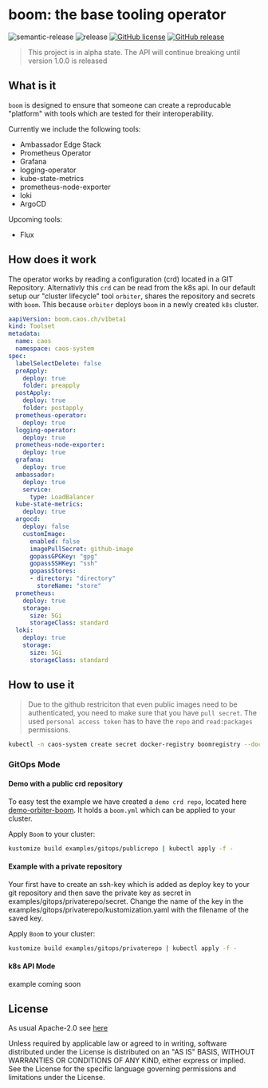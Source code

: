 # boom: the base tooling operator

![semantic-release](https://img.shields.io/badge/%20%20%F0%9F%93%A6%F0%9F%9A%80-semantic--release-e10079.svg)
![release](https://github.com/caos/boom/workflows/Release/badge.svg)
[![GitHub license](https://img.shields.io/github/license/caos/boom)](https://github.com/caos/boom/blob/master/LICENSE)
[![GitHub release](https://img.shields.io/github/release/caos/boom)](https://GitHub.com/caos/boom/releases/)

> This project is in alpha state. The API will continue breaking until version 1.0.0 is released

## What is it

`boom` is designed to ensure that someone can create a reproducable "platform" with tools which are tested for their interoperability.

Currently we include the following tools:

- Ambassador Edge Stack
- Prometheus Operator
- Grafana
- logging-operator
- kube-state-metrics
- prometheus-node-exporter
- loki
- ArgoCD

Upcoming tools:

- Flux

## How does it work

The operator works by reading a configuration (crd) located in a GIT Repository. Alternativly this `crd` can be read from the k8s api.
In our default setup our "cluster lifecycle" tool `orbiter`, shares the repository and secrets with `boom`. This because `orbiter` deploys `boom` in a newly created `k8s` cluster.

```yaml
aapiVersion: boom.caos.ch/v1beta1
kind: Toolset
metadata:
  name: caos
  namespace: caos-system
spec:
  labelSelectDelete: false
  preApply:
    deploy: true
    folder: preapply
  postApply:
    deploy: true
    folder: postapply
  prometheus-operator:
    deploy: true
  logging-operator:
    deploy: true
  prometheus-node-exporter:
    deploy: true
  grafana:
    deploy: true
  ambassador:
    deploy: true
    service:
      type: LoadBalancer
  kube-state-metrics:
    deploy: true
  argocd:
    deploy: false
    customImage:
      enabled: false
      imagePullSecret: github-image
      gopassGPGKey: "gpg"
      gopassSSHKey: "ssh"
      gopassStores:
      - directory: "directory"
        storeName: "store"
  prometheus:
    deploy: true
    storage:
      size: 5Gi
      storageClass: standard
  loki:
    deploy: true
    storage:
      size: 5Gi
      storageClass: standard
```

## How to use it

> Due to the github restriciton that even public images need to be authenticated, you need to make sure that you have `pull secret`. The used `personal access token` has to have the `repo` and `read:packages` permissions.

```bash
kubectl -n caos-system create secret docker-registry boomregistry --docker-server=docker.pkg.github.com --docker-username=${GITHUB_USERNAME} --docker-password=${GITHUB_ACCESS_TOKEN}
```

### GitOps Mode

#### Demo with a public crd repository

To easy test the example we have created a `demo crd repo`, located here [demo-orbiter-boom](https://github.com/caos/demo-orbiter-boom). It holds a `boom.yml` which can be applied to your cluster.

Apply `Boom` to your cluster:

```bash
kustomize build examples/gitops/publicrepo | kubectl apply -f -
```

#### Example with a private repository

Your first have to create an ssh-key which is added as deploy key to your git repository and then save the private key as secret in examples/gitops/privaterepo/secret.
Change the name of the key in the examples/gitops/privaterepo/kustomization.yaml with the filename of the saved key.

Apply `Boom` to your cluster:

```bash
kustomize build examples/gitops/privaterepo | kubectl apply -f -
```

#### k8s API Mode

example coming soon

## License

As usual Apache-2.0 see [here](./LICENSE)

Unless required by applicable law or agreed to in writing, software distributed under the License is distributed on an "AS IS" BASIS, WITHOUT WARRANTIES OR CONDITIONS OF ANY KIND, either express or implied. See the License for the specific language governing permissions and limitations under the License.
